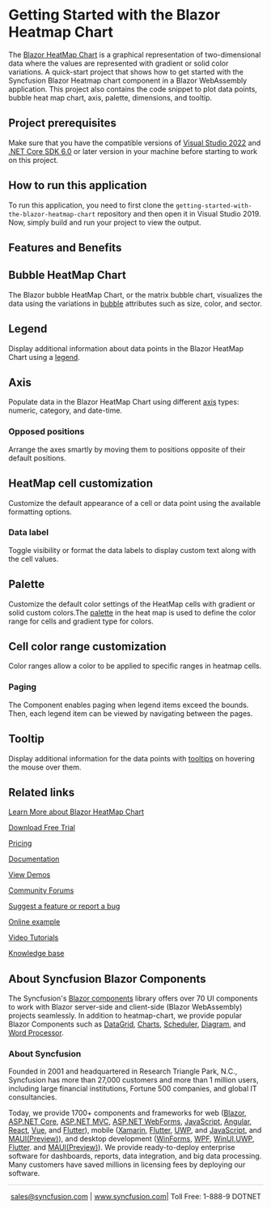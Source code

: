 # Getting Started with the Blazor Heatmap Chart

The [Blazor HeatMap Chart](https://www.syncfusion.com/blazor-components/blazor-heatmap-chart?utm_source=github&utm_medium=listing&utm_campaign=blazor-heatmap-chart-github-samples) is a graphical representation of two-dimensional data where the values are represented with gradient or solid color variations. A quick-start project that shows how to get started with the Syncfusion Blazor Heatmap chart component in a Blazor WebAssembly application. This project also contains the code snippet to plot data points, bubble heat map chart, axis, palette, dimensions, and tooltip.

## Project prerequisites
Make sure that you have the compatible versions of [Visual Studio 2022](https://visualstudio.microsoft.com/downloads/ ) and [.NET Core SDK 6.0](https://dotnet.microsoft.com/en-us/download/dotnet/6.0) or later version in your machine before starting to work on this project.

## How to run this application
To run this application, you need to first clone the `getting-started-with-the-blazor-heatmap-chart` repository and then open it in Visual Studio 2019. Now, simply build and run your project to view the output.

## Features and Benefits

## Bubble HeatMap Chart
The Blazor bubble HeatMap Chart, or the matrix bubble chart, visualizes the data using the variations in [bubble](https://blazor.syncfusion.com/documentation/heatmap-chart/bubble-heatmap?utm_source=github&utm_medium=listing&utm_campaign=blazor-heatmap-chart-github-samples) attributes such as size, color, and sector.

## Legend
Display additional information about data points in the Blazor HeatMap Chart using a [legend](https://blazor.syncfusion.com/documentation/heatmap-chart/legend?utm_source=github&utm_medium=listing&utm_campaign=blazor-heatmap-chart-github-samples).

## Axis
Populate data in the Blazor HeatMap Chart using different [axis](https://blazor.syncfusion.com/documentation/heatmap-chart/axis?utm_source=github&utm_medium=listing&utm_campaign=blazor-heatmap-chart-github-samples) types: numeric, category, and date-time.

### Opposed positions
Arrange the axes smartly by moving them to positions opposite of their default positions.

## HeatMap cell customization
Customize the default appearance of a cell or data point using the available formatting options.

### Data label
Toggle visibility or format the data labels to display custom text along with the cell values.

## Palette
Customize the default color settings of the HeatMap cells with gradient or solid custom colors.The [palette](https://blazor.syncfusion.com/documentation/heatmap-chart/palette?utm_source=github&utm_medium=listing&utm_campaign=blazor-heatmap-chart-github-samples) in the heat map is used to define the color range for cells and gradient type for colors.

## Cell color range customization
Color ranges allow a color to be applied to specific ranges in heatmap cells.

### Paging
The Component enables paging when legend items exceed the bounds. Then, each legend item can be viewed by navigating between the pages.

## Tooltip
Display additional information for the data points with [tooltips](https://blazor.syncfusion.com/documentation/heatmap-chart/tooltip?utm_source=github&utm_medium=listing&utm_campaign=blazor-heatmap-chart-github-samples) on hovering the mouse over them.


## Related links
[Learn More about Blazor HeatMap Chart](https://www.syncfusion.com/blazor-components/blazor-heatmap-chart?utm_source=github&utm_medium=listing&utm_campaign=blazor-heatmap-chart-github-samples)

[Download Free Trial](https://www.syncfusion.com/downloads/blazor?utm_source=github&utm_medium=listing&utm_campaign=blazor-heatmap-chart-github-samples)

[Pricing](https://www.syncfusion.com/sales/products/blazor?utm_source=github&utm_medium=listing&utm_campaign=blazor-heatmap-chart-github-samples)

[Documentation](https://blazor.syncfusion.com/documentation/heatmap-chart/getting-starte??utm_source=github&utm_medium=listing&utm_campaign=blazor-heatmap-chart-github-samples)

[View Demos](https://github.com/SyncfusionExamples/getting-started-with-the-blazor-heatmap-chart?utm_source=github&utm_medium=listing&utm_campaign=blazor-heatmap-chart-github-samples)

[Community Forums](https://www.syncfusion.com/forums/blazor-components?utm_source=github&utm_medium=listing&utm_campaign=blazor-heatmap-chart-github-samples)

[Suggest a feature or report a bug](https://www.syncfusion.com/feedback/blazor-components?utm_source=github&utm_medium=listing&utm_campaign=blazor-heatmap-chart-github-samples)

[Online example](https://blazor.syncfusion.com/demos/heatmap-chart/default-functionalities?theme=bootstrap5?utm_source=github&utm_medium=listing&utm_campaign=blazor-heatmap-chart-github-samples)

[Video Tutorials](https://www.syncfusion.com/tutorial-videos/blazor/heatmap-chart?utm_source=github&utm_medium=listing&utm_campaign=blazor-heatmap-chart-github-samples)

[Knowledge base](https://www.syncfusion.com/kb/blazor-components?utm_source=github&utm_medium=listing&utm_campaign=blazor-heatmap-chart-github-samples)


## About Syncfusion Blazor Components
The Syncfusion's [Blazor components](https://www.syncfusion.com/blazor-components?utm_source=github&utm_medium=listing&utm_campaign=blazor-heatmap-chart-github-samples) library offers over 70 UI components to work with Blazor server-side and client-side (Blazor WebAssembly) projects seamlessly. In addition to heatmap-chart, we provide popular Blazor Components such as [DataGrid](https://www.syncfusion.com/blazor-components/blazor-datagrid?utm_source=github&utm_medium=listing&utm_campaign=blazor-heatmap-chart-github-samples), [Charts](https://www.syncfusion.com/blazor-components/blazor-charts?utm_source=github&utm_medium=listing&utm_campaign=blazor-heatmap-chart-github-samples), [Scheduler](https://www.syncfusion.com/blazor-components/blazor-scheduler?utm_source=github&utm_medium=listing&utm_campaign=blazor-heatmap-chart-github-samples), [Diagram](https://www.syncfusion.com/blazor-components/blazor-diagram?utm_source=github&utm_medium=listing&utm_campaign=blazor-heatmap-chart-github-samples), and [Word Processor](https://www.syncfusion.com/blazor-components/blazor-word-processor?utm_source=github&utm_medium=listing&utm_campaign=blazor-heatmap-chart-github-samples).

### About Syncfusion
Founded in 2001 and headquartered in Research Triangle Park, N.C., Syncfusion has more than 27,000 customers and more than 1 million users, including large financial institutions, Fortune 500 companies, and global IT consultancies.

Today, we provide 1700+ components and frameworks for web ([Blazor](https://www.syncfusion.com/blazor-components?utm_source=github&utm_medium=listing&utm_campaign=blazor-heatmap-chart-github-samples), [ASP.NET Core](https://www.syncfusion.com/aspnet-core-ui-controls?utm_source=github&utm_medium=listing&utm_campaign=blazor-heatmap-chart-github-samples), [ASP.NET MVC](https://www.syncfusion.com/aspnet-mvc-ui-controls?utm_source=github&utm_medium=listing&utm_campaign=blazor-heatmap-chart-github-samples), [ASP.NET WebForms](https://www.syncfusion.com/jquery/aspnet-webforms-ui-controls?utm_source=github&utm_medium=listing&utm_campaign=blazor-heatmap-chart-github-samples), [JavaScript](https://www.syncfusion.com/javascript-ui-controls?utm_source=github&utm_medium=listing&utm_campaign=blazor-heatmap-chart-github-samples), [Angular](https://www.syncfusion.com/angular-ui-components?utm_source=github&utm_medium=listing&utm_campaign=blazor-heatmap-chart-github-samples), [React](https://www.syncfusion.com/react-ui-components?utm_source=github&utm_medium=listing&utm_campaign=blazor-heatmap-chart-github-samples), [Vue](https://www.syncfusion.com/vue-ui-components?utm_source=github&utm_medium=listing&utm_campaign=blazor-heatmap-chart-github-samples), and [Flutter](https://www.syncfusion.com/flutter-widgets?utm_source=github&utm_medium=listing&utm_campaign=blazor-heatmap-chart-github-samples)), mobile ([Xamarin](https://www.syncfusion.com/xamarin-ui-controls?utm_source=github&utm_medium=listing&utm_campaign=blazor-heatmap-chart-github-samples), [Flutter](https://www.syncfusion.com/flutter-widgets?utm_source=github&utm_medium=listing&utm_campaign=blazor-heatmap-chart-github-samples), [UWP](https://www.syncfusion.com/uwp-ui-controls?utm_source=github&utm_medium=listing&utm_campaign=blazor-heatmap-chart-github-samples), and [JavaScript](https://www.syncfusion.com/javascript-ui-controls?utm_source=github&utm_medium=listing&utm_campaign=blazor-heatmap-chart-github-samples), and [MAUI(Preview)](https://www.syncfusion.com/maui-controls?utm_source=github&utm_medium=listing&utm_campaign=blazor-heatmap-chart-github-samples)), and desktop development ([WinForms](https://www.syncfusion.com/winforms-ui-controls?utm_source=github&utm_medium=listing&utm_campaign=blazor-heatmap-chart-github-samples), [WPF](https://www.syncfusion.com/wpf-controls?utm_source=github&utm_medium=listing&utm_campaign=blazor-heatmap-chart-github-samples), [WinUI](https://www.syncfusion.com/winui-controls?utm_source=github&utm_medium=listing&utm_campaign=blazor-heatmap-chart-github-samples),[UWP](https://www.syncfusion.com/uwp-ui-controls?utm_source=github&utm_medium=listing&utm_campaign=blazor-heatmap-chart-github-samples), [Flutter](https://www.syncfusion.com/flutter-widgets?utm_source=github&utm_medium=listing&utm_campaign=blazor-heatmap-chart-github-samples). and [MAUI(Preview)](https://www.syncfusion.com/maui-controls?utm_source=github&utm_medium=listing&utm_campaign=blazor-heatmap-chart-github-samples)). We provide ready-to-deploy enterprise software for dashboards, reports, data integration, and big data processing. Many customers have saved millions in licensing fees by deploying our software.

<hr style="height:0.3px;border:none;color:lightgrey;background-color:lightgrey;" />

<p align="center">
<a href="mailto:sales@syncfusion.com?Subject=Syncfusion Blazor HeatMap-Chart - GitHub" target="_top">sales@syncfusion.com</a> | <a href="https://www.syncfusion.com?utm_source=github&utm_medium=listing&utm_campaign=blazor-heatmap-chart-github-samples">www.syncfusion.com</a>| Toll Free: 1-888-9 DOTNET <br>
</p>

